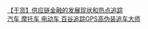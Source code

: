   
[【干货】供应链金融的发展现状和热点追踪](http://www.dianyue.me/archives/785/wq38io9j99s26mp8/)  
[汽车 摩托车 电动车 百谷追踪GPS高伪装追车大师](http://www.dianyue.me/archives/913/fvla87ikn2a56hkk/)